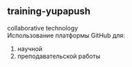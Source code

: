 ## training-yupapush
collaborative technology       
Использование платформы GitHub для:       
1. научной
2. преподавательской работы 
